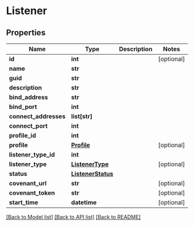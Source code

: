 # Listener

## Properties
Name | Type | Description | Notes
------------ | ------------- | ------------- | -------------
**id** | **int** |  | [optional] 
**name** | **str** |  | 
**guid** | **str** |  | 
**description** | **str** |  | 
**bind_address** | **str** |  | 
**bind_port** | **int** |  | 
**connect_addresses** | **list[str]** |  | 
**connect_port** | **int** |  | 
**profile_id** | **int** |  | 
**profile** | [**Profile**](Profile.md) |  | [optional] 
**listener_type_id** | **int** |  | 
**listener_type** | [**ListenerType**](ListenerType.md) |  | [optional] 
**status** | [**ListenerStatus**](ListenerStatus.md) |  | 
**covenant_url** | **str** |  | [optional] 
**covenant_token** | **str** |  | [optional] 
**start_time** | **datetime** |  | [optional] 

[[Back to Model list]](../README.md#documentation-for-models) [[Back to API list]](../README.md#documentation-for-api-endpoints) [[Back to README]](../README.md)


